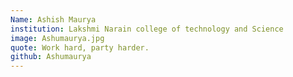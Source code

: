 ```yaml
---
Name: Ashish Maurya
institution: Lakshmi Narain college of technology and Science
image: Ashumaurya.jpg 
quote: Work hard, party harder.
github: Ashumaurya
---
```

